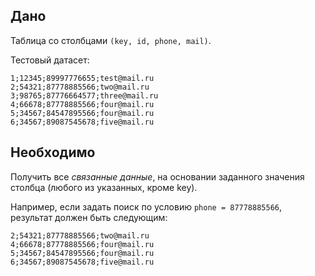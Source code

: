 ## Дано

Таблица со столбцами `(key, id, phone, mail)`.

Тестовый датасет:

    1;12345;89997776655;test@mail.ru
    2;54321;87778885566;two@mail.ru
    3;98765;87776664577;three@mail.ru
    4;66678;87778885566;four@mail.ru
    5;34567;84547895566;four@mail.ru
    6;34567;89087545678;five@mail.ru

## Необходимо

Получить все *связанные данные*, на основании заданного значения столбца (любого из указанных, кроме key).

Например, если задать поиск по условию `phone = 87778885566`, результат должен быть следующим:

    2;54321;87778885566;two@mail.ru
    4;66678;87778885566;four@mail.ru
    5;34567;84547895566;four@mail.ru
    6;34567;89087545678;five@mail.ru
